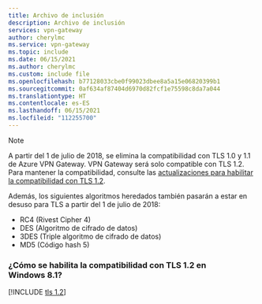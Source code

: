 ```yaml
---
title: Archivo de inclusión
description: Archivo de inclusión
services: vpn-gateway
author: cherylmc
ms.service: vpn-gateway
ms.topic: include
ms.date: 06/15/2021
ms.author: cherylmc
ms.custom: include file
ms.openlocfilehash: b77128033cbe0f99023dbee8a5a15e06820399b1
ms.sourcegitcommit: 0af634af87404d6970d82fcf1e75598c8da7a044
ms.translationtype: HT
ms.contentlocale: es-ES
ms.lasthandoff: 06/15/2021
ms.locfileid: "112255700"
---
```

>[!NOTE]
>A partir del 1 de julio de 2018, se elimina la compatibilidad con TLS 1.0 y 1.1 de Azure VPN Gateway. VPN Gateway será solo compatible con TLS 1.2. Para mantener la compatibilidad, consulte las [actualizaciones para habilitar la compatibilidad con TLS 1.2](#tls1).

Además, los siguientes algoritmos heredados también pasarán a estar en desuso para TLS a partir del 1 de julio de 2018:

* RC4 (Rivest Cipher 4)
* DES (Algoritmo de cifrado de datos)
* 3DES (Triple algoritmo de cifrado de datos)
* MD5 (Código hash 5)

### <a name="how-do-i-enable-support-for-tls-12-in-windows-81"></a><a name="tls1"></a>¿Cómo se habilita la compatibilidad con TLS 1.2 en Windows 8.1?

[!INCLUDE [tls 1.2](vpn-gateway-tls-include.md)]
